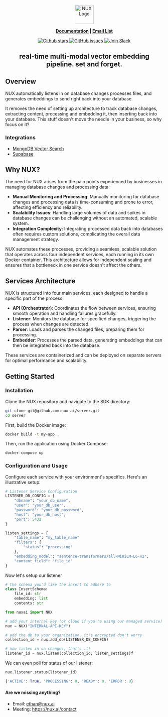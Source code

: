 <p align="center">
  <img height="60" src="https://nux.ai/static/img/brand/nux_logo_dark.png" alt="NUX Logo">
</p>
<p align="center">
<strong><a href="https://docs.nux.ai/">Documentation</a> | <a href="https://www.nux.ai/newsletter-signup/">Email List</a>
</strong>
</p>

<p align="center">
    <a href="https://github.com/nux-ai/server/stargazers">
        <img src="https://img.shields.io/github/stars/nux-ai/server.svg?style=flat&color=yellow" alt="Github stars"/>
    </a>
    <a href="https://github.com/nux-ai/server/issues">
        <img src="https://img.shields.io/github/issues/nux-ai/server.svg?style=flat&color=success" alt="GitHub issues"/>
    </a>
    <a href="https://join.slack.com/t/nuxai/shared_invite/zt-2efp37o7q-FDyH3LFPkeOsc9Vi_Q6ZEA">
        <img src="https://img.shields.io/badge/slack-join-green.svg?logo=slack" alt="Join Slack"/>
    </a>
</p>

<h2 align="center">
    <b>real-time multi-modal vector embedding pipeline. set and forget. 
    </b>
</h2>

## Overview

NUX automatically listens in on database changes processes files, and generates embeddings to send right back into your database.

It removes the need of setting up architecture to track database changes, extracting content, processing and embedding it, then inserting back into your database. This stuff doesn't move the needle in your business, so why focus on it?

### Integrations

- [MongoDB Vector Search](https://www.mongodb.com/products/platform/atlas-vector-search)
- [Supabase](https://supabase.com/vector)

## Why NUX?

The need for NUX arises from the pain points experienced by businesses in managing database changes and processing data:

- **Manual Monitoring and Processing**: Manually monitoring for database changes and processing data is time-consuming and prone to error, affecting efficiency and reliability.
- **Scalability Issues**: Handling large volumes of data and spikes in database changes can be challenging without an automated, scalable system.
- **Integration Complexity**: Integrating processed data back into databases often requires custom solutions, complicating the overall data management strategy.

NUX automates these processes, providing a seamless, scalable solution that operates across four independent services, each running in its own Docker container. This architecture allows for independent scaling and ensures that a bottleneck in one service doesn't affect the others.

## Services Architecture

NUX is structured into four main services, each designed to handle a specific part of the process:

- **API (Orchestrator)**: Coordinates the flow between services, ensuring smooth operation and handling failures gracefully.
- **Listener**: Monitors the database for specified changes, triggering the process when changes are detected.
- **Parser**: Loads and parses the changed files, preparing them for processing.
- **Embedder**: Processes the parsed data, generating embeddings that can then be integrated back into the database.

These services are containerized and can be deployed on separate servers for optimal performance and scalability.

## Getting Started

### Installation

Clone the NUX repository and navigate to the SDK directory:

```bash
git clone git@github.com:nux-ai/server.git
cd server
```

First, build the Docker image:

```bash
docker build -t my-app .
```

Then, run the application using Docker Compose:

```bash
docker-compose up
```

### Configuration and Usage

Configure each service with your environment's specifics. Here's an illustrative setup:

```python
# Listener Service Configuration
LISTENER_DB_CONFIG = {
    "dbname": "your_db_name",
    "user": "your_db_user",
    "password": "your_db_password",
    "host": "your_db_host",
    "port": 5432
}

listen_settings = {
    "table_name": "my_table_name"
    "filters": {
        "status": "processing"
    },
    "embedding_model": "sentence-transformers/all-MiniLM-L6-v2",
    "content_field": "file_id"
}

```

Now let's setup our listener
```python
# the schema you'd like the insert to adhere to
class InsertSchema:
    file_id: str
    embedding: list
    contents: str

from nuxai import NUX

# add your internal key (or cloud if you're using our managed service)
nux = NUX("INTERNAL-API-KEY")

# add the db to your organization, it's encrypted don't worry
collection_id = nux.add_db(LISTENER_DB_CONFIG)

# now listen in on changes, that's it! 
listener_id = nux.listen(collection_id, listen_settings)f
```

We can even poll for status of our listener:

```python
nux.listener.status(listener_id)

{'ACTIVE': True, 'PROCESSING': 0, 'READY': 0, 'ERROR': 0}
```


#### Are we missing anything?

- Email: ethan@nux.ai
- Meeting: https://nux.ai/contact

